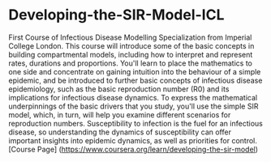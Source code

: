 # Developing-the-SIR-Model-ICL
First Course of Infectious Disease Modelling Specialization from Imperial College London. This course will introduce some of the basic concepts in building compartmental models, including how to interpret and represent rates, durations and proportions. You'll learn to place the mathematics to one side and concentrate on gaining intuition into the behaviour of a simple epidemic, and be introduced to further basic concepts of infectious disease epidemiology, such as the  basic reproduction number (R0) and its implications for infectious disease dynamics. To express the mathematical  underpinnings of the  basic drivers that you study, you'll use the simple SIR model, which, in turn, will help you examine different scenarios for reproduction numbers. Susceptibility to infection is the fuel for an infectious  disease, so understanding  the dynamics of susceptibility can offer important insights into epidemic dynamics, as well as priorities for control.
[Course Page] (https://www.coursera.org/learn/developing-the-sir-model)
